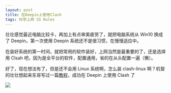```yaml
---
layout: post
title: 在Deepin上使用Clash
tags: 科学上网 SS Rules
---
```


壮壮感觉最近电脑比较卡，再加上有点审美疲劳了，就把电脑系统从 Win10 换成了 Deepin，第一次使用 Deepin 系统还不是很习惯，在慢慢适应中。

在装好系统的第一时间，就把常用的软件装好，上网当然是最重要的了，还是选择用 Clsah 吧，因为是全平台的软件，配置通用，省的在从头配置一遍（懒）。

好了，现在想法有了，但是还不会用 Linux 系统啊，怎么装 clash-linux 啊？机智的壮壮想起来东哥写过一篇[教程](https://withdewhua.space/2019/01/22/use-clash-linux-in-deepin/)，成功在 Deepin 上使用 Clash 了

![](/home/zz/Desktop/深度截图_20190722135545.png)